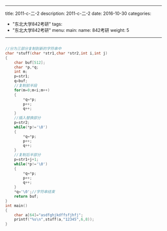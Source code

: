 
---
title: 2011-c-二-2
description: 2011-c-二-2
date: 2016-10-30
categories:
  - "东北大学842考研"
tags:
  - "东北大学842考研"
menu:
  main:
    name: 842考研
    weight: 5
---


```cpp

//分为三部分复制到新的字符串中
char *stuff(char *str1,char *str2,int i,int j)
{
    char buf[512];
    char *p,*q;
    int m;
    p=str1;
    q=buf;
    //复制前半段
    for(m=0;m<i;m++)
    {
        *q=*p;
        p++;
        q++;
    }
    //插入替换部分
    p=str2;
    while(*p!='\0')
    {
        *q=*p;
        p++;
        q++;
    }
    //复制后半部分
    p=str1+j+1;
    while(*p!='\0')
    {
        *q=*p;
        p++;
        q++;
    }
    *q='\0';//字符串结束
    return buf;
}
int main()
{
    char a[64]="asdfghjkdffsfjhfj";
    printf("%s\n",stuff(a,"12345",6,8));
}

```

